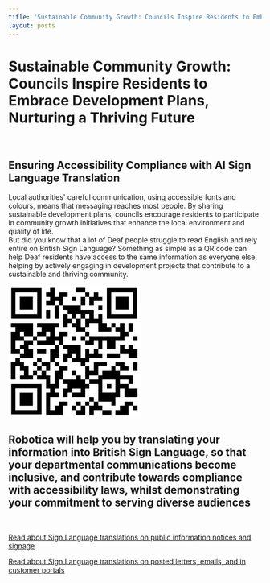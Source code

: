 ```yaml
---
title: 'Sustainable Community Growth: Councils Inspire Residents to Embrace Development Plans, Nurturing a Thriving Future'
layout: posts
---
```


# Sustainable Community Growth: Councils Inspire Residents to Embrace Development Plans, Nurturing a Thriving Future

![]()

## Ensuring Accessibility Compliance with AI Sign Language Translation

Local authorities' careful communication, using accessible fonts and colours, means that messaging reaches most people.  By sharing sustainable development plans, councils encourage residents to participate in community growth initiatives that enhance the local environment and quality of life.  
But did you know that a lot of Deaf people struggle to read English and rely entire on British Sign Language?
Something as simple as a QR code can help Deaf residents have access to the same information as everyone else, helping by actively engaging in development projects that contribute to a sustainable and thriving community.

![QR Code](/posts/images/qr-contact.png)

## Robotica will help you by translating your information into British Sign Language, so that your departmental communications become inclusive, and contribute towards compliance with accessibility laws, whilst demonstrating your commitment to serving diverse audiences

<br/>

[Read about Sign Language translations on public information notices and signage](/solutions/gazette)

[Read about Sign Language translations on posted letters, emails, and in customer portals](/solutions/correspondent)
